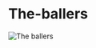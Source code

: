 # The-ballers

![The ballers](https://user-images.githubusercontent.com/86709559/142405455-ae175cef-671c-4f42-8dc3-fb54bd0b3017.png)
